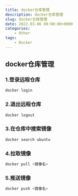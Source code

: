 ```yaml
---
title: docker仓库管理
description: docker仓库管理
slug: docker仓库管理
date: 2022-03-06 00:00:00+0000
categories:
    - Other
tags:
    - Docker
---
```


## docker仓库管理

### 1.登录远程仓库

```bash
docker login
```

### 2.退出远程仓库

```bash
docker logout
```

### 3.在仓库中搜索镜像

```bash
docker search ubuntu
```

### 4.拉取镜像

```bash
docker pull <镜像名>
```

### 5.推送镜像

```bash
docker push <镜像名>
```

